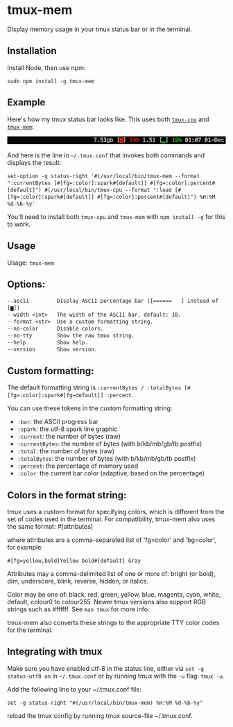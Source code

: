 # tmux-mem

Display memory usage in your tmux status bar or in the terminal.

## Installation

Install Node, then use npm:

    sudo npm install -g tmux-mem

## Example

Here's how my tmux status bar looks like. This uses both [`tmux-cpu`](https://github.com/mixu/tmux-cpu) and [`tmux-mem`](https://github.com/mixu/tmux-mem): 

![Example](https://raw.githubusercontent.com/mixu/tmux-cpu/master/tmux.png)

And here is the line in `~/.tmux.conf` that invokes both commands and displays the result:

```
set-option -g status-right '#(/usr/local/bin/tmux-mem --format ":currentBytes [#[fg=:color]:spark#[default]] #[fg=:color]:percent#[default]") #(/usr/local/bin/tmux-cpu --format ":load [#[fg=:color]:spark#[default]] #[fg=:color]:percent#[default]") %H:%M %d-%b-%y'
```

You'll need to install both `tmux-cpu` and `tmux-mem` with `npm install -g` for this to work.

## Usage

Usage: `tmux-mem`

## Options:

    --ascii         Display ASCII percentage bar ([======   ] instead of [▆])
    --width <int>   The width of the ASCII bar, default: 10.
    --format <str>  Use a custom formatting string.
    --no-color      Disable colors.
    --no-tty        Show the raw tmux string.
    --help          Show help.
    --version       Show version.

## Custom formatting:

The default formatting string is
`:currentBytes / :totalBytes [#[fg=:color]:spark#[fg=default]] :percent`.

You can use these tokens in the custom formatting string:

- `:bar`: the ASCII progress bar
- `:spark`: the utf-8 spark line graphic
- `:current`: the number of bytes (raw)
- `:currentBytes`: the number of bytes (with b/kb/mb/gb/tb postfix)
- `:total`: the number of bytes (raw)
- `:totalBytes`: the number of bytes (with b/kb/mb/gb/tb postfix)
- `:percent`: the percentage of memory used
- `:color`: the current bar color (adaptive, based on the percentage)

## Colors in the format string:

tmux uses a custom format for specifying colors, which is different from the set of codes used in the terminal. For compatibility, tmux-mem also uses the same format: #[attributes]

where attributes are a comma-separated list of 'fg=color' and 'bg=color', for example:

    #[fg=yellow,bold]Yellow bold#[default] Gray

Attributes may a comma-delimited list of one or more of: bright (or bold), dim, underscore, blink, reverse, hidden, or italics.

Color may be one of: black, red, green, yellow, blue, magenta,
cyan, white, default, colour0 to colour255. Newer tmux versions also support RGB strings such as #ffffff. See `man tmux` for more info.

tmux-mem also converts these strings to the appropriate TTY color codes for the terminal.

## Integrating with tmux

Make sure you have enabled utf-8 in the status line, either via `set -g status-utf8 on` in `~/.tmux.conf` or by running tmux with the `-u` flag: `tmux -u`.

Add the following line to your ~/.tmux.conf file:

    set -g status-right "#(/usr/local/bin/tmux-mem) %H:%M %d-%b-%y"

reload the tmux config by running tmux source-file ~/.tmux.conf.

